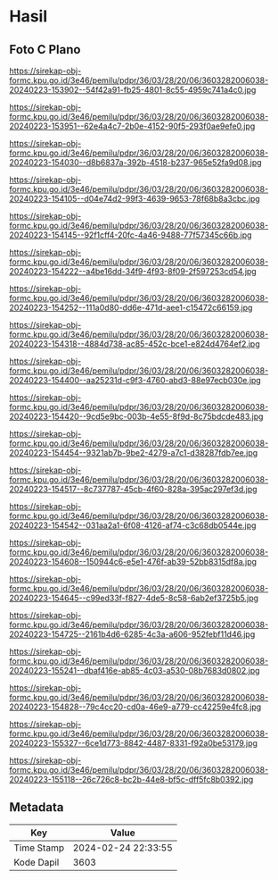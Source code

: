 # Hasil

## Foto C Plano

https://sirekap-obj-formc.kpu.go.id/3e46/pemilu/pdpr/36/03/28/20/06/3603282006038-20240223-153902--54f42a91-fb25-4801-8c55-4959c741a4c0.jpg

https://sirekap-obj-formc.kpu.go.id/3e46/pemilu/pdpr/36/03/28/20/06/3603282006038-20240223-153951--62e4a4c7-2b0e-4152-90f5-293f0ae9efe0.jpg

https://sirekap-obj-formc.kpu.go.id/3e46/pemilu/pdpr/36/03/28/20/06/3603282006038-20240223-154030--d8b6837a-392b-4518-b237-965e52fa9d08.jpg

https://sirekap-obj-formc.kpu.go.id/3e46/pemilu/pdpr/36/03/28/20/06/3603282006038-20240223-154105--d04e74d2-99f3-4639-9653-78f68b8a3cbc.jpg

https://sirekap-obj-formc.kpu.go.id/3e46/pemilu/pdpr/36/03/28/20/06/3603282006038-20240223-154145--92f1cff4-20fc-4a46-9488-77f57345c66b.jpg

https://sirekap-obj-formc.kpu.go.id/3e46/pemilu/pdpr/36/03/28/20/06/3603282006038-20240223-154222--a4be16dd-34f9-4f93-8f09-2f597253cd54.jpg

https://sirekap-obj-formc.kpu.go.id/3e46/pemilu/pdpr/36/03/28/20/06/3603282006038-20240223-154252--111a0d80-dd6e-471d-aee1-c15472c66159.jpg

https://sirekap-obj-formc.kpu.go.id/3e46/pemilu/pdpr/36/03/28/20/06/3603282006038-20240223-154318--4884d738-ac85-452c-bce1-e824d4764ef2.jpg

https://sirekap-obj-formc.kpu.go.id/3e46/pemilu/pdpr/36/03/28/20/06/3603282006038-20240223-154400--aa25231d-c9f3-4760-abd3-88e97ecb030e.jpg

https://sirekap-obj-formc.kpu.go.id/3e46/pemilu/pdpr/36/03/28/20/06/3603282006038-20240223-154420--9cd5e9bc-003b-4e55-8f9d-8c75bdcde483.jpg

https://sirekap-obj-formc.kpu.go.id/3e46/pemilu/pdpr/36/03/28/20/06/3603282006038-20240223-154454--9321ab7b-9be2-4279-a7c1-d38287fdb7ee.jpg

https://sirekap-obj-formc.kpu.go.id/3e46/pemilu/pdpr/36/03/28/20/06/3603282006038-20240223-154517--8c737787-45cb-4f60-828a-395ac297ef3d.jpg

https://sirekap-obj-formc.kpu.go.id/3e46/pemilu/pdpr/36/03/28/20/06/3603282006038-20240223-154542--031aa2a1-6f08-4126-af74-c3c68db0544e.jpg

https://sirekap-obj-formc.kpu.go.id/3e46/pemilu/pdpr/36/03/28/20/06/3603282006038-20240223-154608--150944c6-e5e1-476f-ab39-52bb8315df8a.jpg

https://sirekap-obj-formc.kpu.go.id/3e46/pemilu/pdpr/36/03/28/20/06/3603282006038-20240223-154645--c99ed33f-f827-4de5-8c58-6ab2ef3725b5.jpg

https://sirekap-obj-formc.kpu.go.id/3e46/pemilu/pdpr/36/03/28/20/06/3603282006038-20240223-154725--2161b4d6-6285-4c3a-a606-952febf11d46.jpg

https://sirekap-obj-formc.kpu.go.id/3e46/pemilu/pdpr/36/03/28/20/06/3603282006038-20240223-155241--dbaf416e-ab85-4c03-a530-08b7683d0802.jpg

https://sirekap-obj-formc.kpu.go.id/3e46/pemilu/pdpr/36/03/28/20/06/3603282006038-20240223-154828--79c4cc20-cd0a-46e9-a779-cc42259e4fc8.jpg

https://sirekap-obj-formc.kpu.go.id/3e46/pemilu/pdpr/36/03/28/20/06/3603282006038-20240223-155327--6ce1d773-8842-4487-8331-f92a0be53179.jpg

https://sirekap-obj-formc.kpu.go.id/3e46/pemilu/pdpr/36/03/28/20/06/3603282006038-20240223-155118--26c726c8-bc2b-44e8-bf5c-dff5fc8b0392.jpg


## Metadata

| Key        | Value               |
| ---------- | ------------------- |
| Time Stamp | 2024-02-24 22:33:55 |
| Kode Dapil | 3603                |



